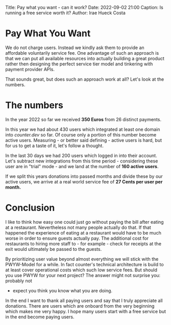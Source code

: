 Title: Pay what you want - can it work?
Date: 2022-09-02 21:00
Caption: Is running a free service worth it?
Author: Irae Hueck Costa



# Pay What You Want

We do not charge users. Instead we kindly ask them to provide an affordable
voluntarily service fee. One advantage of such an approach is that we can put
all available resources into actually building a great product rather then designing the
perfect service tier model and tinkering with payment provider APIs.

That sounds great, but does such an approach work at all? Let's look at the numbers.



# The numbers
In the year 2022 so far we received **350 Euros** from 26 distinct payments. 

In this year we had about 430 users which integrated at least one domain into
*counter.dev* so far. Of course only a portion of this number become active
users. Measuring - or better said defining - active users is hard, but for us
to get a taste of it, let's follow a thought.

In the last 30 days we had 200 users which logged in into their account. Let's
subtract new integrations from this time period - considering these user are in
"trial" mode - and we land at the number of **160 active users**.


If we split this years donations into passed months and divide these by
our active users, we arrive at a real world service fee of **27 Cents per user per
month.**

# Conclusion

I like to think how easy one could just go without paying the bill after eating
at a restaurant. Nevertheless not many people actually do that. If that
happened the experience of eating at a restaurant would have to be much worse
in order to ensure guests actually pay. The additional cost for restaurants to
hiring more staff to - for example - check for receipts at the exit would
ultimately be passed to the guests.

By prioritizing user value beyond almost everything we will stick with the
PWYW-Model for a while. In fact counter's technical architecture is build to at
least cover operational costs which such low service fees. But should you use
PWYW for your next project? The answer might not surprise you: probably not
- expect you think you know what you are doing.

In the end I want to thank all paying users and say that I truly appreciate all
donations. There are users which are onboard from the very beginning which
makes me very happy. I hope many users start with a free service but in the end
become paying users.
